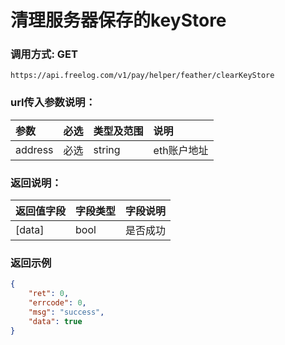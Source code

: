 # 清理服务器保存的keyStore


### 调用方式: GET

```
https://api.freelog.com/v1/pay/helper/feather/clearKeyStore
```

### url传入参数说明：

| 参数 | 必选 | 类型及范围 | 说明 |
| :--- | :--- | :--- | :--- |
|address|必选|string|eth账户地址

### 返回说明：
| 返回值字段 | 字段类型 | 字段说明 |
| :--- | :--- | :--- |
|  [data] | bool | 是否成功

### 返回示例
```json
{
    "ret": 0,
    "errcode": 0,
    "msg": "success",
    "data": true
}
```
